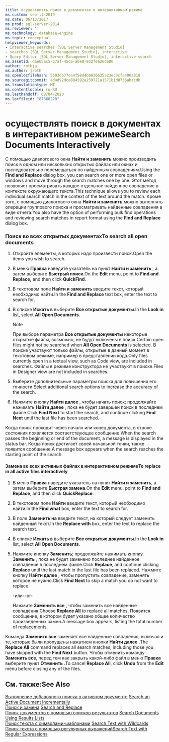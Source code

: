 ```yaml
---
title: осуществлять поиск в документах в интерактивном режиме
ms.custom: seo-lt-2019
ms.date: 06/13/2017
ms.prod: sql-server-2014
ms.reviewer: ''
ms.technology: database-engine
ms.topic: conceptual
helpviewer_keywords:
- interactive searches [SQL Server Management Studio]
- searches [SQL Server Management Studio], interactive
- Query Editor [SQL Server Management Studio], interactive search
ms.assetid: dae65ac5-67af-45c6-a6e0-952fea26d680
author: rothja
ms.author: jroth
ms.openlocfilehash: 5603db77ea4f58d4bb036635a23ec3cfa400a818
ms.sourcegitcommit: ad4d92dce894592a259721a1571b1d8736abacdb
ms.translationtype: MT
ms.contentlocale: ru-RU
ms.lasthandoff: 08/04/2020
ms.locfileid: "87668228"
---
```

# <a name="search-documents-interactively"></a><span data-ttu-id="e8edc-102">осуществлять поиск в документах в интерактивном режиме</span><span class="sxs-lookup"><span data-stu-id="e8edc-102">Search Documents Interactively</span></span>
  <span data-ttu-id="e8edc-103">С помощью диалогового окна **Найти и заменить** можно производить поиск в одном или нескольких открытых файлах или окнах и последовательно перемещаться по найденным совпадениям.</span><span class="sxs-lookup"><span data-stu-id="e8edc-103">Using the **Find and Replace** dialog box, you can search one or more open files or windows and move through the search matches one by one.</span></span> <span data-ttu-id="e8edc-104">Этот метод позволяет просматривать каждое отдельное найденное совпадение в контексте окружающего текста.</span><span class="sxs-lookup"><span data-stu-id="e8edc-104">This technique allows you to review each individual search match in the context of the text around the match.</span></span> <span data-ttu-id="e8edc-105">Кроме того, с помощью диалогового окна **Найти и заменить** можно выполнять операции группового поиска и просматривать найденные совпадения в виде отчета.</span><span class="sxs-lookup"><span data-stu-id="e8edc-105">You also have the option of performing bulk find operations and reviewing search matches in report format using the **Find and Replace** dialog box.</span></span>  
  
### <a name="to-search-all-open-documents"></a><span data-ttu-id="e8edc-106">Поиск во всех открытых документах</span><span class="sxs-lookup"><span data-stu-id="e8edc-106">To search all open documents</span></span>  
  
1.  <span data-ttu-id="e8edc-107">Откройте элементы, в которых надо произвести поиск.</span><span class="sxs-lookup"><span data-stu-id="e8edc-107">Open the items you wish to search.</span></span>  
  
2.  <span data-ttu-id="e8edc-108">В меню **Правка** наведите указатель на пункт **Найти и заменить** , а затем выберите **Быстрый поиск**.</span><span class="sxs-lookup"><span data-stu-id="e8edc-108">On the **Edit** menu, point to **Find and Replace,** and then click **QuickFind**.</span></span>  
  
3.  <span data-ttu-id="e8edc-109">В текстовом поле **Найти и заменить** введите текст, который необходимо найти.</span><span class="sxs-lookup"><span data-stu-id="e8edc-109">In the **Find and Replace** text box, enter the text to search for.</span></span>  
  
4.  <span data-ttu-id="e8edc-110">В списке **Искать в** выберите **Все открытые документы**.</span><span class="sxs-lookup"><span data-stu-id="e8edc-110">In the **Look in** list, select **All Open Documents**.</span></span>  
  
    > [!NOTE]  
    >  <span data-ttu-id="e8edc-111">При выборе параметра **Все открытые документы** некоторые открытые файлы, возможно, не будут включены в поиск.</span><span class="sxs-lookup"><span data-stu-id="e8edc-111">Certain open files might not be searched when **All Open Documents** is selected.</span></span> <span data-ttu-id="e8edc-112">В поиске участвуют только файлы, открытые в данный момент в текстовом режиме, например в представлении кода.</span><span class="sxs-lookup"><span data-stu-id="e8edc-112">Only files currently open in a textual view, such as Code view, are included in searches.</span></span> <span data-ttu-id="e8edc-113">Файлы в режиме конструктора не участвуют в поиске.</span><span class="sxs-lookup"><span data-stu-id="e8edc-113">Files in Designer view are not included in searches.</span></span>  
  
5.  <span data-ttu-id="e8edc-114">Выберите дополнительные параметры поиска для повышения его точности.</span><span class="sxs-lookup"><span data-stu-id="e8edc-114">Select additional search options to increase the accuracy of the search.</span></span>  
  
6.  <span data-ttu-id="e8edc-115">Нажмите кнопку **Найти далее** , чтобы начать поиск; продолжайте нажимать **Найти далее** , пока не будет завершен поиск в последнем файле.</span><span class="sxs-lookup"><span data-stu-id="e8edc-115">Click **Find Next** to start the search, and continue clicking **Find Next** until the last file has been searched.</span></span>  
  
 <span data-ttu-id="e8edc-116">Когда поиск проходит через начало или конец документа, в строке состояния появляется соответствующее сообщение.</span><span class="sxs-lookup"><span data-stu-id="e8edc-116">When the search passes the beginning or end of the document, a message is displayed in the status bar.</span></span> <span data-ttu-id="e8edc-117">Когда поиск достигает своей начальной точки, также появится сообщение.</span><span class="sxs-lookup"><span data-stu-id="e8edc-117">A message box appears when the search reaches the starting point of the search.</span></span>  
  
#### <a name="to-replace-in-all-active-files-interactively"></a><span data-ttu-id="e8edc-118">Замена во всех активных файлах в интерактивном режиме</span><span class="sxs-lookup"><span data-stu-id="e8edc-118">To replace in all active files interactively</span></span>  
  
1.  <span data-ttu-id="e8edc-119">В меню **Правка** наведите указатель на пункт **Найти и заменить**, а затем выберите **Быстрая замена**.</span><span class="sxs-lookup"><span data-stu-id="e8edc-119">On the **Edit** menu, point to **Find and Replace**, and then click **QuickReplace**.</span></span>  
  
2.  <span data-ttu-id="e8edc-120">В текстовом поле **Найти** введите текст, который необходимо найти.</span><span class="sxs-lookup"><span data-stu-id="e8edc-120">In the **Find what** box, enter the text to search for.</span></span>  
  
3.  <span data-ttu-id="e8edc-121">В поле **Заменить на** введите текст, на который следует заменить найденный текст.</span><span class="sxs-lookup"><span data-stu-id="e8edc-121">In the **Replace with** box, enter the text to replace the search text.</span></span>  
  
4.  <span data-ttu-id="e8edc-122">В списке **Искать в** выберите **Все открытые документы**.</span><span class="sxs-lookup"><span data-stu-id="e8edc-122">In the **Look in** list, select **All Open Documents**.</span></span>  
  
5.  <span data-ttu-id="e8edc-123">Нажмите кнопку **Заменить**; продолжайте нажимать кнопку **Заменить** , пока не будет заменено последнее найденное совпадение в последнем файле.</span><span class="sxs-lookup"><span data-stu-id="e8edc-123">Click **Replace**, and continue clicking **Replace** until the last match in the last file has been replaced.</span></span> <span data-ttu-id="e8edc-124">Нажмите кнопку **Найти далее** , чтобы пропустить совпадение, заменять которое не нужно.</span><span class="sxs-lookup"><span data-stu-id="e8edc-124">Click **Find Next** to skip a match you do not want to replace.</span></span>  
  
     <span data-ttu-id="e8edc-125">-или-</span><span class="sxs-lookup"><span data-stu-id="e8edc-125">-or-</span></span>  
  
     <span data-ttu-id="e8edc-126">Нажмите **Заменить все** , чтобы заменить все найденные совпадения.</span><span class="sxs-lookup"><span data-stu-id="e8edc-126">Choose **Replace All** to replace all matches.</span></span> <span data-ttu-id="e8edc-127">Появится сообщение, в котором будет указано общее количество произведенных замен.</span><span class="sxs-lookup"><span data-stu-id="e8edc-127">A message box appears, listing the total number of replacements.</span></span>  
  
 <span data-ttu-id="e8edc-128">Команда **Заменить все** заменяет все найденные совпадения, включая и те, которые были пропущены нажатием кнопки **Найти далее** .</span><span class="sxs-lookup"><span data-stu-id="e8edc-128">The **Replace All** command replaces all search matches, including those you have skipped with the **Find Next** button.</span></span> <span data-ttu-id="e8edc-129">Чтобы отменить команду **Заменить все**, перед тем как закрыть какой-либо файл в меню **Правка** выберите пункт **Отменить** .</span><span class="sxs-lookup"><span data-stu-id="e8edc-129">To cancel **Replace All**, click **Undo** from the **Edit** menu before closing any of the files.</span></span>  
  
## <a name="see-also"></a><span data-ttu-id="e8edc-130">См. также:</span><span class="sxs-lookup"><span data-stu-id="e8edc-130">See Also</span></span>  
 <span data-ttu-id="e8edc-131">[Выполнение добавочного поиска в активном документе](search-an-active-document-incrementally.md) </span><span class="sxs-lookup"><span data-stu-id="e8edc-131">[Search an Active Document Incrementally](search-an-active-document-incrementally.md) </span></span>  
 <span data-ttu-id="e8edc-132">[Поиск и замена](search-and-replace.md) </span><span class="sxs-lookup"><span data-stu-id="e8edc-132">[Search and Replace](search-and-replace.md) </span></span>  
 <span data-ttu-id="e8edc-133">[Поиск документов с помощью списков результатов](search-documents-using-results-lists.md) </span><span class="sxs-lookup"><span data-stu-id="e8edc-133">[Search Documents Using Results Lists](search-documents-using-results-lists.md) </span></span>  
 <span data-ttu-id="e8edc-134">[Поиск текста с символами-шаблонами](search-text-with-wildcards.md) </span><span class="sxs-lookup"><span data-stu-id="e8edc-134">[Search Text with Wildcards](search-text-with-wildcards.md) </span></span>  
 [<span data-ttu-id="e8edc-135">Поиск текста с помощью регулярных выражений</span><span class="sxs-lookup"><span data-stu-id="e8edc-135">Search Text with Regular Expressions</span></span>](search-text-with-regular-expressions.md)  
  
  
